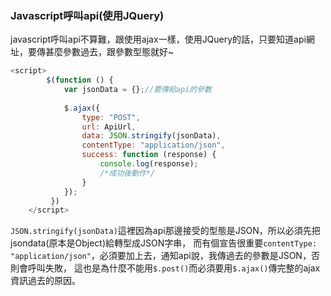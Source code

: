 ### Javascript呼叫api(使用JQuery)

javascript呼叫api不算難，跟使用ajax一樣，使用JQuery的話，只要知道api網址，要傳甚麼參數過去，跟參數型態就好~

```javascript
<script>
        $(function () {
            var jsonData = {};//要傳給api的參數
            
            $.ajax({
                type: "POST",
                url: ApiUrl,
                data: JSON.stringify(jsonData),
                contentType: "application/json",
                success: function (response) {
                    console.log(response);
                    /*成功後動作*/
                }
            });
         })
    </script>
```
`JSON.stringify(jsonData)`這裡因為api那邊接受的型態是JSON，所以必須先把jsondata(原本是Object)給轉型成JSON字串，
而有個宣告很重要`contentType: "application/json"`，必須要加上去，通知api說，我傳過去的參數是JSON，否則會呼叫失敗，
這也是為什麼不能用`$.post()`而必須要用`$.ajax()`傳完整的ajax資訊過去的原因。
